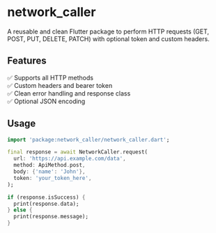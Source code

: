 # network_caller

A reusable and clean Flutter package to perform HTTP requests (GET, POST, PUT, DELETE, PATCH) with optional token and custom headers.

## Features

✅ Supports all HTTP methods  
✅ Custom headers and bearer token  
✅ Clean error handling and response class  
✅ Optional JSON encoding

## Usage

```dart
import 'package:network_caller/network_caller.dart';

final response = await NetworkCaller.request(
  url: 'https://api.example.com/data',
  method: ApiMethod.post,
  body: {'name': 'John'},
  token: 'your_token_here',
);

if (response.isSuccess) {
  print(response.data);
} else {
  print(response.message);
}
